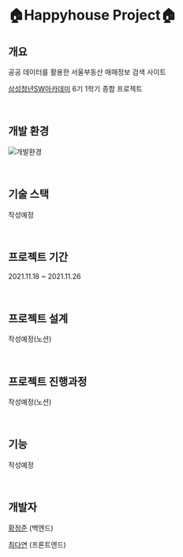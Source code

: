 # :house:Happyhouse Project:house:

## 개요
공공 데이터를 활용한 서울부동산 매매정보 검색 사이트

[삼성청년SW아카데미](https://www.ssafy.com/) 6기 1학기 종합 프로젝트

<br>

## 개발 환경
![개발환경](https://user-images.githubusercontent.com/47655983/146353484-2c6112f6-f277-4657-8983-970db47a2457.png)

<br>

## 기술 스택
작성예정

<br>

## 프로젝트 기간
2021.11.18 ~ 2021.11.26

<br>

## 프로젝트 설계
작성예정(노션)

<br>

## 프로젝트 진행과정
작성예정(노션)

<br>

## 기능
작성예정

<br>

## 개발자
[황정준](https://github.com/DeerGum) (백엔드)

[최다연](https://github.com/cdy27) (프론트엔드)